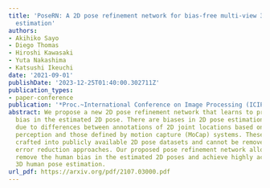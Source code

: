 ```yaml
---
title: 'PoseRN: A 2D pose refinement network for bias-free multi-view 3D human pose
  estimation'
authors:
- Akihiko Sayo
- Diego Thomas
- Hiroshi Kawasaki
- Yuta Nakashima
- Katsushi Ikeuchi
date: '2021-09-01'
publishDate: '2023-12-25T01:40:00.302711Z'
publication_types:
- paper-conference
publication: '*Proc.~International Conference on Image Processing (ICIP)*'
abstract: We propose a new 2D pose refinement network that learns to predict the human
  bias in the estimated 2D pose. There are biases in 2D pose estimations that are
  due to differences between annotations of 2D joint locations based on annotators'
  perception and those defined by motion capture (MoCap) systems. These biases are
  crafted into publicly available 2D pose datasets and cannot be removed with existing
  error reduction approaches. Our proposed pose refinement network allows us to efficiently
  remove the human bias in the estimated 2D poses and achieve highly accurate multi-view
  3D human pose estimation.
url_pdf: https://arxiv.org/pdf/2107.03000.pdf
---
```

